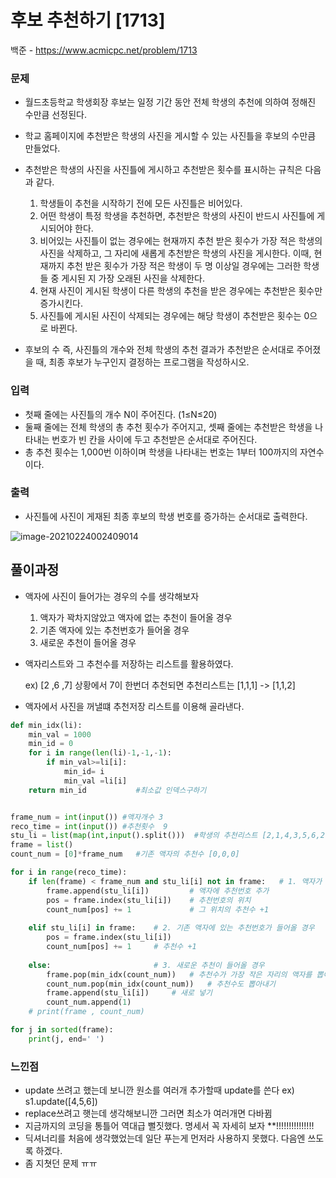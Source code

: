 # 후보 추천하기 [1713]

백준 - https://www.acmicpc.net/problem/1713



### 문제

- 월드초등학교 학생회장 후보는 일정 기간 동안 전체 학생의 추천에 의하여 정해진 수만큼 선정된다. 
- 학교 홈페이지에 추천받은 학생의 사진을 게시할 수 있는 사진틀을 후보의 수만큼 만들었다. 
- 추천받은 학생의 사진을 사진틀에 게시하고 추천받은 횟수를 표시하는 규칙은 다음과 같다.
  1. 학생들이 추천을 시작하기 전에 모든 사진틀은 비어있다.
  2. 어떤 학생이 특정 학생을 추천하면, 추천받은 학생의 사진이 반드시 사진틀에 게시되어야 한다.
  3. 비어있는 사진틀이 없는 경우에는 현재까지 추천 받은 횟수가 가장 적은 학생의 사진을 삭제하고, 그 자리에 새롭게 추천받은 학생의 사진을 게시한다. 이때, 현재까지 추천 받은 횟수가 가장 적은 학생이 두 명 이상일 경우에는 그러한 학생들 중 게시된 지 가장 오래된 사진을 삭제한다.
  4. 현재 사진이 게시된 학생이 다른 학생의 추천을 받은 경우에는 추천받은 횟수만 증가시킨다.
  5. 사진틀에 게시된 사진이 삭제되는 경우에는 해당 학생이 추천받은 횟수는 0으로 바뀐다.

- 후보의 수 즉, 사진틀의 개수와 전체 학생의 추천 결과가 추천받은 순서대로 주어졌을 때, 최종 후보가 누구인지 결정하는 프로그램을 작성하시오.

### 입력

- 첫째 줄에는 사진틀의 개수 N이 주어진다. (1≤N≤20) 
- 둘째 줄에는 전체 학생의 총 추천 횟수가 주어지고, 셋째 줄에는 추천받은 학생을 나타내는 번호가 빈 칸을 사이에 두고 추천받은 순서대로 주어진다. 
- 총 추천 횟수는 1,000번 이하이며 학생을 나타내는 번호는 1부터 100까지의 자연수이다.



### 출력

- 사진틀에 사진이 게재된 최종 후보의 학생 번호를 증가하는 순서대로 출력한다.

![image-20210224002409014](C:\Users\ssej0\Desktop\알고리즘\마크다운정리\image\image-20210224002409014.png)

## 풀이과정

- 액자에 사진이 들어가는 경우의 수를 생각해보자

  1. 액자가 꽉차지않았고 액자에 없는 추천이 들어올 경우
  2. 기존 액자에 있는 추천번호가 들어올 경우
  3. 새로운 추천이 들어올 경우

- 액자리스트와 그 추천수를 저장하는 리스트를 활용하였다.

  ex) [2 ,6 ,7] 상황에서 7이 한번더 추천되면 추천리스트는 [1,1,1]  ->  [1,1,2]

- 액자에서 사진을 꺼낼떄 추천저장 리스트를 이용해 골라낸다.

```python
def min_idx(li):
    min_val = 1000
    min_id = 0
    for i in range(len(li)-1,-1,-1):
        if min_val>=li[i]: 
            min_id= i
            min_val =li[i]
    return min_id           #최소값 인덱스구하기


frame_num = int(input()) #액자개수 3
reco_time = int(input()) #추천횟수  9
stu_li = list(map(int,input().split()))  #학생의 추천리스트 [2,1,4,3,5,6,2,7,2]
frame = list() 
count_num = [0]*frame_num   #기존 액자의 추천수 [0,0,0]

for i in range(reco_time):
    if len(frame) < frame_num and stu_li[i] not in frame:   # 1. 액자가 꽉차지않고 없는 추천이 들어올 경우
        frame.append(stu_li[i])         # 액자에 추천번호 추가 
        pos = frame.index(stu_li[i])    # 추천번호의 위치
        count_num[pos] += 1             # 그 위치의 추천수 +1
    
    elif stu_li[i] in frame:    # 2. 기존 액자에 있는 추천번호가 들어올 경우
        pos = frame.index(stu_li[i])
        count_num[pos] += 1     # 추천수 +1
    
    else:                       # 3. 새로운 추천이 들어올 경우
        frame.pop(min_idx(count_num))   # 추천수가 가장 작은 자리의 액자를 뽑아냄
        count_num.pop(min_idx(count_num))   # 추천수도 뽑아내기
        frame.append(stu_li[i])     # 새로 넣기
        count_num.append(1)
    # print(frame , count_num)

for j in sorted(frame):
    print(j, end=' ')
```



### 느낀점  

- update 쓰려고 했는데 보니깐 원소를 여러개 추가할때 update를 쓴다  ex) s1.update([4,5,6])
- replace쓰려고 햇는데 생각해보니깐 그러면 최소가 여러개면 다바뀜
- 지금까지의 코딩을 통틀어 역대급 뻘짓했다.    명세서 꼭 자세히 보자  **!!!!!!!!!!!!!!!
- 딕셔너리를 처음에 생각했었는데 일단 푸는게 먼저라 사용하지 못했다. 다음엔 쓰도록 하겠다.
- 좀 지쳣던 문제 ㅠㅠ